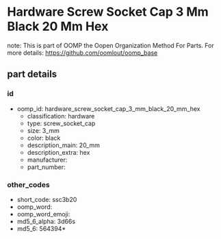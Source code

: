 # Hardware Screw Socket Cap 3 Mm Black 20 Mm Hex  

note: This is part of OOMP the Oopen Organization Method For Parts. For more details: https://github.com/oomlout/oomp_base

##  part details





### id
* oomp_id: hardware_screw_socket_cap_3_mm_black_20_mm_hex
  * classification: hardware
  * type: screw_socket_cap
  * size: 3_mm
  * color: black
  * description_main: 20_mm
  * description_extra: hex
  * manufacturer: 
  * part_number: 

### other_codes
* short_code: ssc3b20
* oomp_word: 
* oomp_word_emoji: 
* md5_6_alpha: 3d66s
* md5_6: 564394* 